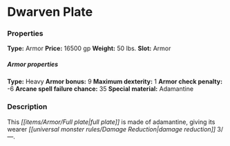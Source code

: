 ﻿---
Title: "Dwarven Plate"
Type: "Armor"
Price: "16500 gp"
Weight: "50 lbs."
Slot: "Armor"
Armor properties Type: "Heavy"
Armor bonus: "9"
Maximum dexterity: "1"
Armor check penalty: "-6"
Arcane spell failure chance: "35"
Special material: "Adamantine"
Description: |
  "This _full plate_ is made of adamantine, giving its wearer damage reduction 3/—."
Sources: "['Core Rulebook', 'Ultimate Equipment']"
---

# Dwarven Plate

### Properties

**Type:** Armor **Price:** 16500 gp **Weight:** 50 lbs. **Slot:** Armor

##### Armor properties

**Type:** Heavy **Armor bonus:** 9 **Maximum dexterity:** 1 **Armor check penalty:** -6 **Arcane spell failure chance:** 35 **Special material:** Adamantine

### Description

This _[[items/Armor/Full plate|full plate]]_ is made of adamantine, giving its wearer _[[universal monster rules/Damage Reduction|damage reduction]]_ 3/—.

